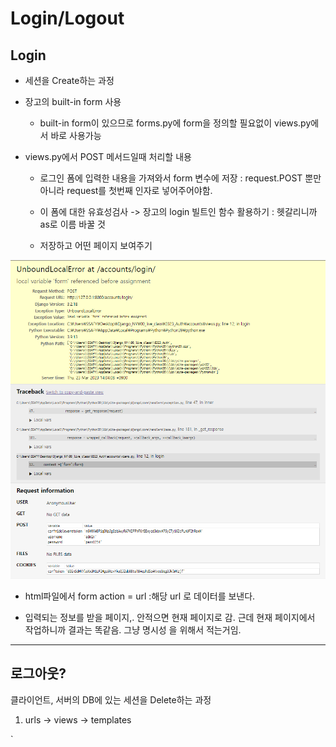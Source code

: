 # Login/Logout

## Login

- 세션을 Create하는 과정

- 장고의 built-in form 사용
  
  
  
  - built-in form이 있으므로 forms.py에 form을 정의할 필요없이 views.py에서 바로 사용가능

- views.py에서 POST 메서드일때 처리할 내용
  
  - 로그인 폼에 입력한 내용을 가져와서 form 변수에 저장 : request.POST 뿐만아니라 request를 첫번째 인자로 넣어주어야함.
  
  - 이 폼에 대한 유효성검사 -> 장고의 login 빌트인 함수 활용하기 : 헷갈리니까 as로 이름 바꿀 것
  
  - 저장하고 어떤 페이지 보여주기

![](Login_Logout_assets/2023-03-23-14-04-25-image.png)

- html파일에서 form action = url :해당 url 로 데이터를 보낸다.

- 입력되는 정보를 받을 페이지,. 안적으면 현재 페이지로 감. 근데 현재 페이지에서 작업하니까 결과는 똑같음. 그냥 명시성 을 위해서 적는거임.

---

## 로그아웃?

클라이언트, 서버의 DB에 있는 세션을 Delete하는 과정



1. urls -> views -> templates

`
